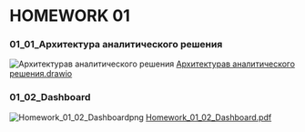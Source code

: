 # HOMEWORK 01
### 01_01_Архитектура аналитического решения
![Архитектурав аналитического решения](https://user-images.githubusercontent.com/111882594/186440907-0cf86cdb-2c18-4cb6-ad59-2b71bc42035c.png)
[Архитектурав аналитического решения.drawio](https://github.com/rocstedam/MOMOTOV-ANDREY/blob/11d78899f8f8f510e96488f57ebf97ad073302b8/DE-101/Module1/Homework_01_01_%D0%90%D1%80%D1%85%D0%B8%D1%82%D0%B5%D0%BA%D1%82%D1%83%D1%80%D0%B0%20%D0%B0%D0%BD%D0%B0%D0%BB%D0%B8%D1%82%D0%B8%D1%87%D0%B5%D1%81%D0%BA%D0%BE%D0%B3%D0%BE%20%D1%80%D0%B5%D1%88%D0%B5%D0%BD%D0%B8%D1%8F.drawio)
### 01_02_Dashboard
![Homework_01_02_Dashboardpng](https://user-images.githubusercontent.com/111882594/187073537-a6a98284-89ac-4b7b-859c-fd0e3413890a.png)
[Homework_01_02_Dashboard.pdf](https://github.com/rocstedam/MOMOTOV-ANDREY/files/9439615/Homework_01_02_Dashboard.pdf)
